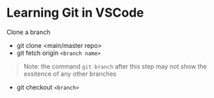 # Learning Git in VSCode

Clone a branch 
- git clone <main/master repo> 
- git fetch origin `<branch name>`

> Note: the command `git branch` after this step may not show the exsitence of any other branches 

- git checkout `<branch>` 

